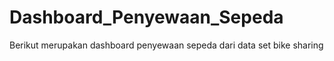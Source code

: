 # Dashboard_Penyewaan_Sepeda
Berikut merupakan dashboard penyewaan sepeda dari data set bike sharing
